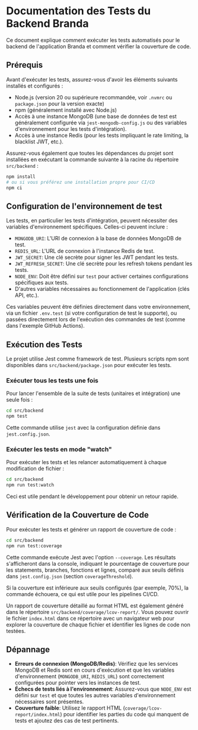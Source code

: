 # Documentation des Tests du Backend Branda

Ce document explique comment exécuter les tests automatisés pour le backend de l'application Branda et comment vérifier la couverture de code.

## Prérequis

Avant d'exécuter les tests, assurez-vous d'avoir les éléments suivants installés et configurés :

*   Node.js (version 20 ou supérieure recommandée, voir `.nvmrc` ou `package.json` pour la version exacte)
*   npm (généralement installé avec Node.js)
*   Accès à une instance MongoDB (une base de données de test est généralement configurée via `jest-mongodb-config.js` ou des variables d'environnement pour les tests d'intégration).
*   Accès à une instance Redis (pour les tests impliquant le rate limiting, la blacklist JWT, etc.).

Assurez-vous également que toutes les dépendances du projet sont installées en exécutant la commande suivante à la racine du répertoire `src/backend` :

```bash
npm install
# ou si vous préférez une installation propre pour CI/CD
npm ci
```

## Configuration de l'environnement de test

Les tests, en particulier les tests d'intégration, peuvent nécessiter des variables d'environnement spécifiques. Celles-ci peuvent inclure :

*   `MONGODB_URI`: L'URI de connexion à la base de données MongoDB de test.
*   `REDIS_URL`: L'URL de connexion à l'instance Redis de test.
*   `JWT_SECRET`: Une clé secrète pour signer les JWT pendant les tests.
*   `JWT_REFRESH_SECRET`: Une clé secrète pour les refresh tokens pendant les tests.
*   `NODE_ENV`: Doit être défini sur `test` pour activer certaines configurations spécifiques aux tests.
*   D'autres variables nécessaires au fonctionnement de l'application (clés API, etc.).

Ces variables peuvent être définies directement dans votre environnement, via un fichier `.env.test` (si votre configuration de test le supporte), ou passées directement lors de l'exécution des commandes de test (comme dans l'exemple GitHub Actions).

## Exécution des Tests

Le projet utilise Jest comme framework de test. Plusieurs scripts npm sont disponibles dans `src/backend/package.json` pour exécuter les tests.

### Exécuter tous les tests une fois

Pour lancer l'ensemble de la suite de tests (unitaires et intégration) une seule fois :

```bash
cd src/backend
npm test
```

Cette commande utilise `jest` avec la configuration définie dans `jest.config.json`.

### Exécuter les tests en mode "watch"

Pour exécuter les tests et les relancer automatiquement à chaque modification de fichier :

```bash
cd src/backend
npm run test:watch
```

Ceci est utile pendant le développement pour obtenir un retour rapide.

## Vérification de la Couverture de Code

Pour exécuter les tests et générer un rapport de couverture de code :

```bash
cd src/backend
npm run test:coverage
```

Cette commande exécute Jest avec l'option `--coverage`. Les résultats s'afficheront dans la console, indiquant le pourcentage de couverture pour les statements, branches, fonctions et lignes, comparé aux seuils définis dans `jest.config.json` (section `coverageThreshold`).

Si la couverture est inférieure aux seuils configurés (par exemple, 70%), la commande échouera, ce qui est utile pour les pipelines CI/CD.

Un rapport de couverture détaillé au format HTML est également généré dans le répertoire `src/backend/coverage/lcov-report/`. Vous pouvez ouvrir le fichier `index.html` dans ce répertoire avec un navigateur web pour explorer la couverture de chaque fichier et identifier les lignes de code non testées.

## Dépannage

*   **Erreurs de connexion (MongoDB/Redis)**: Vérifiez que les services MongoDB et Redis sont en cours d'exécution et que les variables d'environnement (`MONGODB_URI`, `REDIS_URL`) sont correctement configurées pour pointer vers les instances de test.
*   **Échecs de tests liés à l'environnement**: Assurez-vous que `NODE_ENV` est défini sur `test` et que toutes les autres variables d'environnement nécessaires sont présentes.
*   **Couverture faible**: Utilisez le rapport HTML (`coverage/lcov-report/index.html`) pour identifier les parties du code qui manquent de tests et ajoutez des cas de test pertinents.


